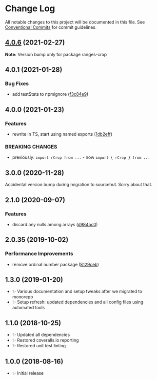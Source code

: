 # Change Log

All notable changes to this project will be documented in this file.
See [Conventional Commits](https://conventionalcommits.org) for commit guidelines.

## [4.0.6](https://github.com/codsen/codsen/compare/ranges-crop@4.0.5...ranges-crop@4.0.6) (2021-02-27)

**Note:** Version bump only for package ranges-crop





## 4.0.1 (2021-01-28)

### Bug Fixes

- add testStats to npmignore ([f3c84e9](https://github.com/codsen/codsen/commit/f3c84e95afc5514214312f913692d85b2e12eb29))

## 4.0.0 (2021-01-23)

### Features

- rewrite in TS, start using named exports ([1db2eff](https://github.com/codsen/codsen/commit/1db2eff7ce161152d1f8e6f588994b76899673c4))

### BREAKING CHANGES

- previously: `import rCrop from ...` - now `import { rCrop } from ...`

## 3.0.0 (2020-11-28)

Accidental version bump during migration to sourcehut. Sorry about that.

## 2.1.0 (2020-09-07)

### Features

- discard any nulls among arrays ([d984ac0](https://gitlab.com/codsen/codsen/commit/d984ac0b05e9f16ed8d29c12d0b8650e0ddd473c))

## 2.0.35 (2019-10-02)

### Performance Improvements

- remove ordinal number package ([8129ceb](https://gitlab.com/codsen/codsen/commit/8129ceb))

## 1.3.0 (2019-01-20)

- ✨ Various documentation and setup tweaks after we migrated to monorepo
- ✨ Setup refresh: updated dependencies and all config files using automated tools

## 1.1.0 (2018-10-25)

- ✨ Updated all dependencies
- ✨ Restored coveralls.io reporting
- ✨ Restored unit test linting

## 1.0.0 (2018-08-16)

- ✨ Initial release

